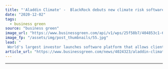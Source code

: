```yaml
---
title: "'Aladdin Climate' -  BlackRock debuts new climate risk software platform for clients"
date: "2020-12-02"
tags: 
  - business green
source: "business green"
image_url: "https://www.businessgreen.com/api/v1/wps/25f58b7/404853c1-62bb-437a-9f71-9bae4ba22934/5/blackrock-185x114.jpg"
image_fp: "/assets/img/post_thumbnails/55.jpg"
lead: "
 World's largest investor launches software platform that allows clients to stress test investments against different warming scenarios, as company reveals climate risk is now clients' number one concern ..."
article_url: "https://www.businessgreen.com/news/4024323/aladdin-climate-blackrock-builds-climate-risk-software-clients"
---
```


---
